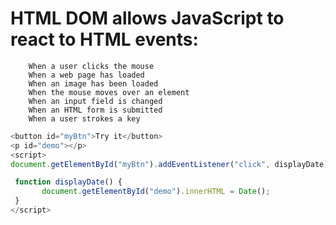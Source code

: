 
# HTML DOM allows JavaScript to react to HTML events:
        When a user clicks the mouse
        When a web page has loaded
        When an image has been loaded
        When the mouse moves over an element
        When an input field is changed
        When an HTML form is submitted
        When a user strokes a key
 ```javascript
 <button id="myBtn">Try it</button>
 <p id="demo"></p>
 <script>
 document.getElementById("myBtn").addEventListener("click", displayDate);

  function displayDate() {
        document.getElementById("demo").innerHTML = Date();
  }
 </script>
 ```
